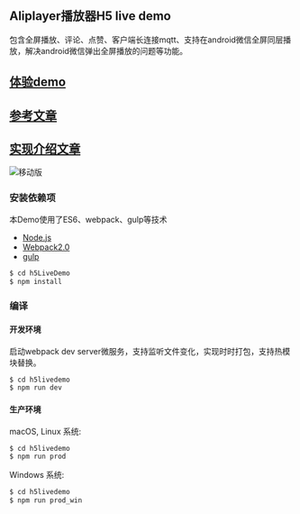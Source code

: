 ## Aliplayer播放器H5 live demo

包含全屏播放、评论、点赞、客户端长连接mqtt、支持在android微信全屏同层播放，解决android微信弹出全屏播放的问题等功能。

## [体验demo](https://player.alicdn.com/aliplayer/)

## [参考文章](https://player.alicdn.com/aliplayer/docs/blogs/how-to-handle-h5-same-layer.html)

## [实现介绍文章](http://www.jianshu.com/p/4ac1aa9fd087)

![移动版](https://player.alicdn.com/aliplayer/img/h5livedemo.png)  

### 安装依赖项

本Demo使用了ES6、webpack、gulp等技术

 - [Node.js](https://nodejs.org/en/)
 - [Webpack2.0](http://webpack.github.io) 
 - [gulp](https://gulpjs.com)

```sh
$ cd h5LiveDemo
$ npm install
```

### 编译

#### 开发环境

启动webpack dev server微服务，支持监听文件变化，实现时时打包，支持热模块替换。

```sh
$ cd h5livedemo
$ npm run dev
```

#### 生产环境

macOS, Linux 系统:

```sh
$ cd h5livedemo
$ npm run prod
```

Windows 系统: 

```sh
$ cd h5livedemo
$ npm run prod_win
```


